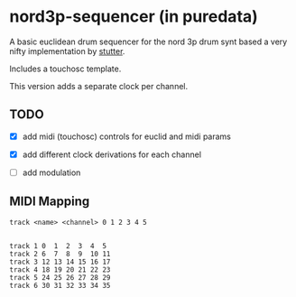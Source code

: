 # nord3p-sequencer (in puredata)

A basic euclidean drum sequencer for the nord 3p drum synt based a very nifty
implementation by [stutter](https://forum.pdpatchrepo.info/topic/5968/euclidean-rhythm-abstraction).

Includes a touchosc template.

This version adds a separate clock per channel.


## TODO

- [x] add midi (touchosc) controls for euclid and midi params
- [x] add different clock derivations for each channel
- [ ] add modulation


## MIDI Mapping


```
track <name> <channel> 0 1 2 3 4 5


track 1 0  1  2  3  4  5
track 2 6  7  8  9  10 11
track 3 12 13 14 15 16 17
track 4 18 19 20 21 22 23
track 5 24 25 26 27 28 29
track 6 30 31 32 33 34 35

```